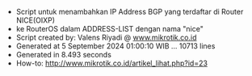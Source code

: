 - Script untuk menambahkan IP Address BGP yang terdaftar di Router NICE(OIXP)
- ke RouterOS dalam ADDRESS-LIST dengan nama "nice"
- Script created by: Valens Riyadi @ www.mikrotik.co.id
- Generated at 5 September 2024 01:00:10 WIB ... 10713 lines
- Generated in 8.493 seconds
- How-to: http://www.mikrotik.co.id/artikel_lihat.php?id=23
